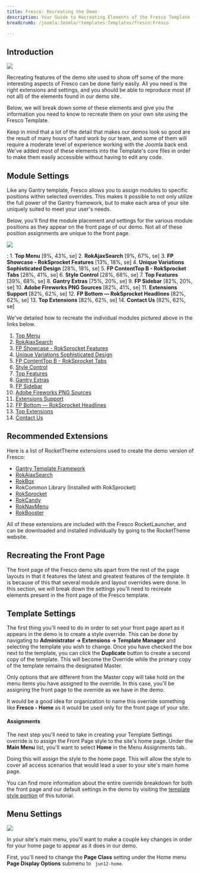 ```yaml
---
title: Fresco: Recreating the Demo
description: Your Guide to Recreating Elements of the Fresco Template for Joomla
breadcrumb: /joomla:Joomla/!templates:Templates/fresco:Fresco

---
```


Introduction
-----

![][fresco2]

Recreating features of the demo site used to show off some of the more interesting aspects of Fresco can be done fairly easily. All you need is the right extensions and settings, and you should be able to reproduce most (if not all) of the elements found in our demo site. 

Below, we will break down some of these elements and give you the information you need to know to recreate them on your own site using the Fresco Template.

Keep in mind that a lot of the detail that makes our demos look so good are the result of many hours of hard work by our team, and some of them will require a moderate level of experience working with the Joomla back end. We've added most of these elements into the Template's core files in order to make them easily accessible without having to edit any code.

Module Settings
-----

Like any Gantry template, Fresco allows you to assign modules to specific positions within selected overrides. This makes it possible to not only utilize the full power of the Gantry framework, but to make each area of your site uniquely suited to meet your user's needs.

Below, you'll find the module placement and settings for the various module positions as they appear on the front page of our demo. Not all of these position assignments are unique to the front page.

![][fresco]

:   1. **Top Menu**  [9%, 43%, se]
    2. **RokAjaxSearch**  [9%, 67%, se]
    3. **FP Showcase - RokSprocket Features**  [13%, 18%, se]
    4. **Unique Variations Sophisticated Design**  [28%, 18%, se]
    5. **FP ContentTop B - RokSprocket Tabs**  [28%, 41%, se]
    6. **Style Control**  [28%, 68%, se]
    7. **Top Features**  [39%, 68%, se]
    8. **Gantry Extras**  [75%, 20%, se]
    9. **FP Sidebar**  [82%, 20%, se]
    10. **Adobe Fireworks PNG Sources**  [82%, 41%, se]
    11. **Extensions Support**  [82%, 62%, se]
    12. **FP Bottom — RokSprocket Headlines**  [82%, 62%, se]
    13. **Top Extensions**  [82%, 62%, se]
    14. **Contact Us**  [82%, 62%, se]

We've detailed how to recreate the individual modules pictured above in the links below.

1. [Top Menu][module1]
2. [RokAjaxSearch][module2]
3. [FP Showcase - RokSprocket Features][module3]
4. [Unique Variations Sophisticated Design][module4]
5. [FP ContentTop B - RokSprocket Tabs][module5]
6. [Style Control][module6]
7. [Top Features][module7]
8. [Gantry Extras][module8]
9. [FP Sidebar][module9]
10. [Adobe Fireworks PNG Sources][module10]
11. [Extensions Support][module11]
12. [FP Bottom — RokSprocket Headlines][module11]
13. [Top Extensions][module11]
14. [Contact Us][module11]

Recommended Extensions
-----

Here is a list of RocketTheme extensions used to create the demo version of Fresco:

* [Gantry Template Framework][gantry]
* [RokAjaxSearch][rokajaxsearch]
* [RokBox][rokbox]
* RokCommon Library (Installed with RokSprocket)
* [RokSprocket][roksprocket]
* [RokCandy][rokcandy]
* [RokNavMenu][roknavmenu]
* [RokBooster][rokbooster]

All of these extensions are included with the Fresco RocketLauncher, and can be downloaded and installed individually by going to the RocketTheme website.

Recreating the Front Page
-----

The front page of the Fresco demo sits apart from the rest of the page layouts in that it features the latest and greatest features of the template. It is because of this that several module and layout overrides were done. In this section, we will break down the settings you'll need to recreate elements present in the front page of the Fresco template.

Template Settings
-----

The first thing you'll need to do in order to set your front page apart as it appears in the demo is to create a style override. This can be done by navigating to **Administrator -> Extensions -> Template Manager** and selecting the template you wish to change.  Once you have checked the box next to the template, you can click the **Duplicate** button to create a second copy of the template. This will become the Override while the primary copy of the template remains the designated Master.

Only options that are different from the Master copy will take hold on the menu items you have assigned to the override. In this case, you'll be assigning the front page to the override as we have in the demo.

It would be a good idea for organization to name this override something like **Fresco - Home** as it would be used only for the front page of your site.

#### Assignments

The next step you'll need to take in creating your Template Settings override is to assign the Front Page style to the site's home page. Under the **Main Menu** list, you'll want to select **Home** in the Menu Assignments tab..

Doing this will assign the style to the home page. This will allow the style to cover all access scenarios that would lead a user to your site's main home page.

You can find more information about the entire override breakdown for both the front page and our default settings in the demo by visiting the [template style portion][demooverride] of this tutorial.

Menu Settings
-----

![][mainmenu]

In your site's main menu, you'll want to make a couple key changes in order for your home page to appear as it does in our demo.

First, you'll need to change the **Page Class** setting under the Home menu **Page Display Options** submenu to ` jun12-home`.

[gantry]: http://gantry-framework.org/download
[rokajaxsearch]: http://www.rockettheme.com/extensions-joomla/rokajaxsearch
[rokbox]: http://www.rockettheme.com/extensions-joomla/rokbox
[roksprocket]: http://www.rockettheme.com/extensions-joomla/roksprocket
[fresco]: assets/fresco.jpeg
[fresco2]: assets/fresco2.jpeg
[demooverride]: demo_override.md
[roknavmenu]: http://www.rockettheme.com/extensions-joomla/roknavmenu
[rokbooster]: http://www.rockettheme.com/extensions-joomla/rokbooster
[rokcandy]: http://www.rockettheme.com/extensions-joomla/rokcandy
[module1]: demo_module_1.md
[module2]: demo_module_2.md
[module3]: demo_module_3.md
[module4]: demo_module_4.md
[module5]: demo_module_5.md
[module6]: demo_module_6.md
[module7]: demo_module_7.md
[module8]: demo_module_8.md
[module9]: demo_module_9.md
[module10]: demo_module_10.md
[module11]: demo_module_11.md
[mainmenu]: assets/menu_1.jpg
[icons]: http://fortawesome.github.io/Font-Awesome/icons/
[article]: assets/article.jpg